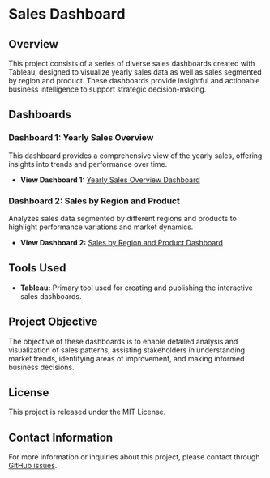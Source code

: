 # Sales Dashboard

## Overview
This project consists of a series of diverse sales dashboards created with Tableau, designed to visualize yearly sales data as well as sales segmented by region and product. These dashboards provide insightful and actionable business intelligence to support strategic decision-making.

## Dashboards

### Dashboard 1: Yearly Sales Overview
This dashboard provides a comprehensive view of the yearly sales, offering insights into trends and performance over time.
- **View Dashboard 1:** [Yearly Sales Overview Dashboard](https://public.tableau.com/app/profile/ahmed.zaghloul7220/viz/Assignment1_16932201746710/Dashboard1?publish=yes)

### Dashboard 2: Sales by Region and Product
Analyzes sales data segmented by different regions and products to highlight performance variations and market dynamics.
- **View Dashboard 2:** [Sales by Region and Product Dashboard](https://public.tableau.com/app/profile/ahmed.zaghloul7220/viz/final_dashboard_16937405245060/Dashboard1?publish=yes)

## Tools Used
- **Tableau:** Primary tool used for creating and publishing the interactive sales dashboards.

## Project Objective
The objective of these dashboards is to enable detailed analysis and visualization of sales patterns, assisting stakeholders in understanding market trends, identifying areas of improvement, and making informed business decisions.

## License
This project is released under the MIT License.

## Contact Information
For more information or inquiries about this project, please contact through [GitHub issues](https://github.com/yourusername/your-repo/issues).
